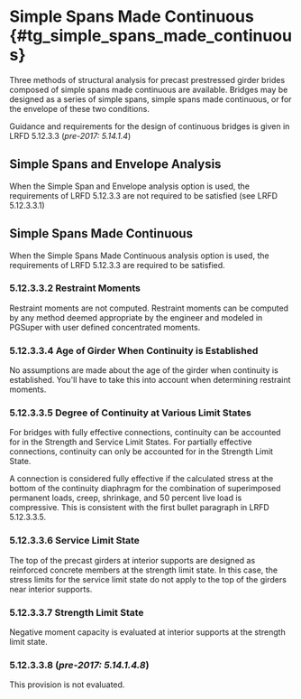Simple Spans Made Continuous {#tg_simple_spans_made_continuous}
======================================
Three methods of structural analysis for precast prestressed girder brides composed of simple spans made continuous are available. Bridges may be designed as a series of simple spans, simple spans made continuous, or for the envelope of these two conditions.

Guidance and requirements for the design of continuous bridges is given in LRFD 5.12.3.3 (*pre-2017: 5.14.1.4*)

Simple Spans and Envelope Analysis
--------------------------------------
When the Simple Span and Envelope analysis option is used, the requirements of LRFD 5.12.3.3 are not required to be satisfied (see LRFD 5.12.3.3.1)

Simple Spans Made Continuous
----------------------------
When the Simple Spans Made Continuous analysis option is used, the requirements of LRFD 5.12.3.3 are required to be satisfied. 

### 5.12.3.3.2 Restraint Moments ###
Restraint moments are not computed. Restraint moments can be computed by any method deemed appropriate by the engineer and modeled in PGSuper with user defined concentrated moments.

### 5.12.3.3.4 Age of Girder When Continuity is Established ###
No assumptions are made about the age of the girder when continuity is established. You'll have to take this into account when determining restraint moments.

### 5.12.3.3.5 Degree of Continuity at Various Limit States ###
For bridges with fully effective connections, continuity can be accounted for in the Strength and Service Limit States. For partially effective connections, continuity can only be accounted for in the Strength Limit State.

A connection is considered fully effective if the calculated stress at the bottom of the continuity diaphragm for the combination of superimposed permanent loads, creep, shrinkage, and 50 percent live load is compressive. This is consistent with the first bullet paragraph in LRFD 5.12.3.3.5.

### 5.12.3.3.6 Service Limit State ###
The top of the precast girders at interior supports are designed as reinforced concrete members at the strength limit state. In this case, the stress limits for the service limit state do not apply to the top of the girders near interior supports.

### 5.12.3.3.7 Strength Limit State ###
Negative moment capacity is evaluated at interior supports at the strength limit state.

### 5.12.3.3.8 (*pre-2017: 5.14.1.4.8*) ###
This provision is not evaluated.

